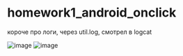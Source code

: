 # homework1_android_onclick

короче про логи, через util.log, смотрел в logcat

![image](https://github.com/user-attachments/assets/c194b990-ddff-4ffd-ae7a-adfe5ff24acc)
![image](https://github.com/user-attachments/assets/6bedf8b6-4e6b-4796-b8d1-38bc6b78b6c4)
